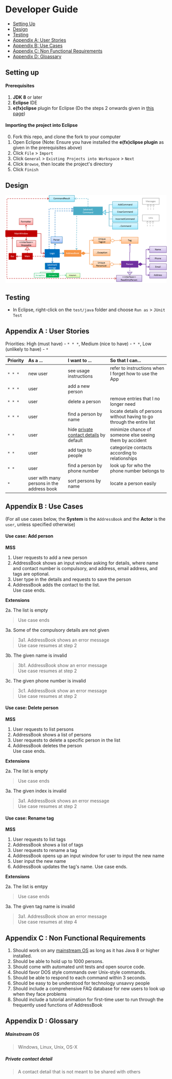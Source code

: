 # Developer Guide

* [Setting Up](#setting-up)
* [Design](#design)
* [Testing](#testing)
* [Appendix A: User Stories](#appendix-a--user-stories)
* [Appendix B: Use Cases](#appendix-b--use-cases)
* [Appendix C: Non Functional Requirements](#appendix-c--non-functional-requirements)
* [Appendix D: Gloassary](#appendix-d--glossary)

## Setting up

#### Prerequisites

1. **JDK 8** or later
2. **Eclipse** IDE
3. **e(fx)clipse** plugin for Eclipse (Do the steps 2 onwards given in
   [this page](http://www.eclipse.org/efxclipse/install.html#for-the-ambitious))


#### Importing the project into Eclipse

0. Fork this repo, and clone the fork to your computer
1. Open Eclipse (Note: Ensure you have installed the **e(fx)clipse plugin** as given in the prerequisites above)
2. Click `File` > `Import`
3. Click `General` > `Existing Projects into Workspace` > `Next`
4. Click `Browse`, then locate the project's directory
5. Click `Finish`

## Design
<img src="images/mainClassDiagram.png"/>

## Testing

* In Eclipse, right-click on the `test/java` folder and choose `Run as` > `JUnit Test`

## Appendix A : User Stories

Priorities: High (must have) - `* * *`, Medium (nice to have)  - `* *`,  Low (unlikely to have) - `*`


Priority | As a ... | I want to ... | So that I can...
-------- | :-------- | :--------- | :-----------
`* * *` | new user | see usage instructions | refer to instructions when I forget how to use the App
`* * *` | user | add a new person |
`* * *` | user | delete a person | remove entries that I no longer need
`* * *` | user | find a person by name | locate details of persons without having to go through the entire list
`* *` | user | hide [private contact details](#private-contact-detail) by default | minimize chance of someone else seeing them by accident
`* *` | user | add tags to people | categorize contacts according to relationships
`* *` | user | find a person by phone number | look up for who the phone number belongs to
`*` | user with many persons in the address book | sort persons by name | locate a person easily


## Appendix B : Use Cases

(For all use cases below, the **System** is the `AddressBook` and the **Actor** is the `user`, unless specified otherwise)

#### Use case: Add person

**MSS**

1. User requests to add a new person
2. AddressBook shows an input window asking for details, where name and contact number is compulsory, and address, email address, and tags are optional.
3. User type in the details and requests to save the person
4. AddressBook adds the contact to the list. <br>
Use case ends.

**Extensions**

2a. The list is empty

> Use case ends

3a. Some of the compulsory details are not given

> 3a1. AddressBook shows an error message <br> 
  Use case resumes at step 2

3b. The given name is invalid

> 3b1. AddressBook show an error message <br>
  Use case resumes at step 2

3c. The given phone number is invalid

> 3c1. AddressBook show an error message <br>
  Use case resumes at step 2
 
#### Use case: Delete person

**MSS**

1. User requests to list persons
2. AddressBook shows a list of persons
3. User requests to delete a specific person in the list
4. AddressBook deletes the person <br>
Use case ends.

**Extensions**

2a. The list is empty

> Use case ends

3a. The given index is invalid

> 3a1. AddressBook shows an error message <br>
  Use case resumes at step 2

#### Use case: Rename tag

**MSS**

1. User requests to list tags
2. AddressBook shows a list of tags
3. User requests to rename a tag
4. AddressBook opens up an input window for user to input the new name
5. User input the new name
6. AddressBook updates the tag's name.
Use case ends.

**Extensions**

2a. The list is emtpy

> Use case ends

3a. The given tag name is invalid

> 3a1. AddressBook show an error message <br>
  Use case resumes at step 4


## Appendix C : Non Functional Requirements

1. Should work on any [mainstream OS](#mainstream-os) as long as it has Java 8 or higher installed.
2. Should be able to hold up to 1000 persons.
3. Should come with automated unit tests and open source code.
4. Should favor DOS style commands over Unix-style commands.
5. Should be able to respond to each command within 3 seconds.
6. Should be easy to be understood for technology unsavvy people
7. Should include a comprehensive FAQ database for new users to look up when they face problems
8. Should include a tutorial animation for first-time user to run through the frequently used functions of AddressBook

## Appendix D : Glossary

##### Mainstream OS

> Windows, Linux, Unix, OS-X

##### Private contact detail

> A contact detail that is not meant to be shared with others
